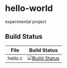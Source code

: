 # hello-world
experimental project

## Build Status

File|Build Status
---|---
hello.c|[![Build Status](https://travis-ci.com/heiyeziran/hello-world.svg?branch=master)](https://travis-ci.com/heiyeziran/hello-world)
